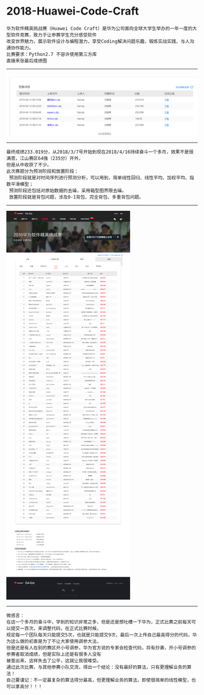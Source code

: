 # 2018-Huawei-Code-Craft

```
华为软件精英挑战赛（Huawei Code Craft）是华为公司面向全球大学生举办的一年一度的大型软件竞赛，致力于让参赛学生充分感受软件
改变世界魅力，展示软件设计与编程潜力，享受Coding解决问题乐趣，锻炼实战实践、与人沟通协作能力。
比赛要求：Python2.7 不容许使用第三方库
直接来张最后成绩图
```
 
***
![image 团队分数](https://github.com/DaisyLoveU/-/blob/master/picture/MyResult.png)
***
```
最终成绩233.019分，从2018/3/7号开始到现在2018/4/16持续奋斗一个多月，效果不是很满意，江山赛区64强（235分）开外，
但是从中收获了不少。
此次赛题分为预测阶段和放置阶段：
 预测阶段就是对时间序列进行预测分析，可以用到，简单线性回归、线性平均、加权平均、指数平滑模型；
 预测阶段还包括对原始数据的去噪，采用箱型图界限去噪。
 放置阶段就是背包问题，涉及0-1背包、完全背包、多重背包问题。
```

***
![image江山赛区初赛成绩](https://github.com/DaisyLoveU/-/blob/master/picture/%E6%B1%9F%E5%B1%B1%E8%B5%9B%E5%8C%BA%E5%88%9D%E8%B5%9B%E6%88%90%E7%BB%A9.png)
***

```
微感言：
在这一个多月的奋斗中，学到的知识非常之多，但是还是想吐槽一下华为，正式比赛之前每天可以提交一百次，来调整代码，在正式比赛时候，
规定每一个团队每天只能提交5次，也就是只能提交9次，最后一次上传自己最高得分的代码，华为这么做的初衷是为了不让大家使用调参大法，
但是还是有人在别的赛区开小号调参，华为官方说的专家会检查代码，将有抄袭，开小号调参的参赛者取消成绩，但是实际上还是有很多人没有
被查出来，这样失去了公平，这就让我很难受。
通过此次比赛，与其他参赛小队交流，得出一个结论：没有最好的算法，只有更理解业务的算法！
自己要谨记：不一定最复杂的算法得分最高，但更理解业务的算法，即使很简单的线性模型，也可以拿高分！！！
```

